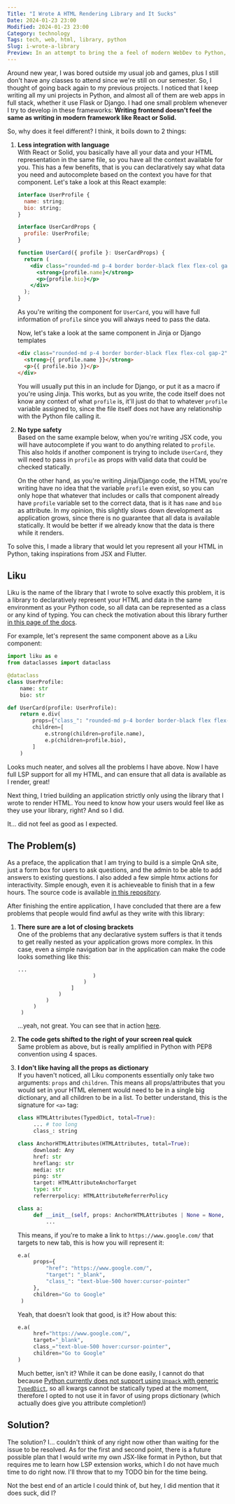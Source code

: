 ```yaml
---
Title: "I Wrote A HTML Rendering Library and It Sucks"
Date: 2024-01-23 23:00
Modified: 2024-01-23 23:00
Category: technology
Tags: tech, web, html, library, python
Slug: i-wrote-a-library
Preview: In an attempt to bring the a feel of modern WebDev to Python, I caused hell
---
```


Around new year, I was bored outside my usual job and games, plus I still don't have any classes to attend since we're still on our semester. So, I thought of going back again to my previous projects.
I noticed that I keep writing all my uni projects in Python, and almost all of them are web apps in full stack, whether it use Flask or Django. I had
one small problem whenever I try to develop in these frameworks: **Writing frontend doesn't feel the same as writing in modern framework like React or Solid.**

So, why does it feel different? I think, it boils down to 2 things:

1. **Less integration with language**  
   With React or Solid, you basically have all your data and your HTML representation in the same file, so you have all the context available for you.
   This has a few benefits, that is you can declaratively say what data you need and autocomplete based on the context you have for that component. Let's take a look
   at this React example:

   ```jsx
   interface UserProfile {
     name: string;
     bio: string;
   }

   interface UserCardProps {
     profile: UserProfile;
   }

   function UserCard({ profile }: UserCardProps) {
     return (
       <div class="rounded-md p-4 border border-black flex flex-col gap-2">
         <strong>{profile.name}</strong>
         <p>{profile.bio}</p>
       </div>
     );
   }
   ```

   As you're writing the component for `UserCard`, you will have full information of `profile` since you will always need to pass the data.

   Now, let's take a look at the same component in Jinja or Django templates

   ```html
   <div class="rounded-md p-4 border border-black flex flex-col gap-2">
     <strong>{{ profile.name }}</strong>
     <p>{{ profile.bio }}</p>
   </div>
   ```

   You will usually put this in an include for Django, or put it as a macro if you're using Jinja. This works, but as you write, the code itself
   does not know any context of what `profile` is, it'll just do that to whatever `profile` variable assigned to, since the file itself does not
   have any relationship with the Python file calling it.

2. **No type safety**  
   Based on the same example below, when you're writing JSX code, you will have autocomplete if you want to do anything related to `profile`.
   This also holds if another component is trying to include `UserCard`, they will need to pass in `profile` as props with valid data that could be
   checked statically.

   On the other hand, as you're writing Jinja/Django code, the HTML you're writing have no idea that the variable `profile` even exist, so you can
   only hope that whatever that includes or calls that component already have `profile` variable set to the correct data, that is it has `name` and
   `bio` as attribute. In my opinion, this slightly slows down development as application grows, since there is no guarantee that all data is available
   statically. It would be better if we already know that the data is there while it renders.

To solve this, I made a library that would let you represent all your HTML in Python, taking inspirations from JSX and Flutter.

## Liku

Liku is the name of the library that I wrote to solve exactly this problem, it is a library to declaratively represent your HTML and data in the same
environment as your Python code, so all data can be represented as a class or any kind of typing. You can check the motivation about this library
further [in this page of the docs](https://rorre.github.io/liku/motivation/).

For example, let's represent the same component above as a Liku component:

```py
import liku as e
from dataclasses import dataclass

@dataclass
class UserProfile:
    name: str
    bio: str

def UserCard(profile: UserProfile):
    return e.div(
        props={"class_": "rounded-md p-4 border border-black flex flex-col gap-2"},
        children=[
            e.strong(children=profile.name),
            e.p(children=profile.bio),
        ]
    )
```

Looks much neater, and solves all the problems I have above. Now I have full LSP support for all my HTML, and can ensure that all data is available
as I render, great!

Next thing, I tried building an application strictly only using the library that I wrote to render HTML. You need to know how your users would feel
like as they use your library, right? And so I did.

It... did not feel as good as I expected.

## The Problem(s)

As a preface, the application that I am trying to build is a simple QnA site, just a form box for users to ask questions, and the admin to be able
to add answers to existing questions. I also added a few simple htmx actions for interactivity. Simple enough, even it is achieveable to finish
that in a few hours. The source code is available [in this repository](https://github.com/rorre/ezqna).

After finishing the entire application, I have concluded that there are a few problems that people would find awful as they write with this library:

1. **There sure are a lot of closing brackets**  
   One of the problems that any declarative system suffers is that it tends to get really nested as your application grows more complex. In this case,
   even a simple navigation bar in the application can make the code looks something like this:

   ```
   ...
                           )
                        )
                    ]
                )
            )
        )
    )
   ```

   ...yeah, not great. You can see that in action [here](https://github.com/rorre/ezqna/blob/main/ezqna/components/base.py#L55-L64).

2. **The code gets shifted to the right of your screen real quick**  
   Same problem as above, but is really amplified in Python with PEP8 convention using 4 spaces.

3. **I don't like having all the props as dictionary**  
   If you haven't noticed, all Liku components essentially only take two arguments: `props` and `children`. This means all props/attributes that you would
   set in your HTML element would need to be in a single big dictionary, and all children to be in a list. To better understand, this is the signature for
   `<a>` tag:

   ```python
   class HTMLAttributes(TypedDict, total=True):
        ... # too long
        class_: string

   class AnchorHTMLAttributes(HTMLAttributes, total=True):
        download: Any
        href: str
        hreflang: str
        media: str
        ping: str
        target: HTMLAttributeAnchorTarget
        type: str
        referrerpolicy: HTMLAttributeReferrerPolicy

   class a:
        def __init__(self, props: AnchorHTMLAttributes | None = None, children: list[HTMLElements] | None = None):
            ...
   ```

   This means, if you're to make a link to `https://www.google.com/` that targets to new tab, this is how you will represent it:

   ```py
   e.a(
        props={
            "href": "https://www.google.com/",
            "target": "_blank",
            "class_": "text-blue-500 hover:cursor-pointer"
        },
        children="Go to Google"
    )
   ```

   Yeah, that doesn't look that good, is it? How about this:

   ```py
   e.a(
        href="https://www.google.com/",
        target="_blank",
        class_="text-blue-500 hover:cursor-pointer",
        children="Go to Google"
   )
   ```

   Much better, isn't it? While it can be done easily, I cannot do that because [Python currently does not support using `Unpack` with
   generic `TypedDict`](https://github.com/python/typing/issues/1399), so all kwargs cannot be statically typed at the moment,
   therefore I opted to not use it in favor of using props dictionary (which actually does give you attribute completion!)

## Solution?

The solution? I... couldn't think of any right now other than waiting for the issue to be resolved. As for the first and second point,
there is a future possible plan that I would write my own JSX-like format in Python, but that requires me to learn how LSP extension works,
which I do not have much time to do right now. I'll throw that to my TODO bin for the time being.

Not the best end of an article I could think of, but hey, I did mention that it does suck, did I?
